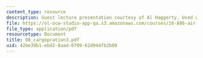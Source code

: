 ```yaml
---
content_type: resource
description: Guest lecture presentation courtesy of Al Haggerty. Used with permission.
file: https://ol-ocw-studio-app-qa.s3.amazonaws.com/courses/16-886-air-transportation-systems-architecting-spring-2004/42be39b1ebd28aad070962d944fb2b09_08_cargopration3.pdf
file_type: application/pdf
resourcetype: Document
title: 08_cargopration3.pdf
uid: 42be39b1-ebd2-8aad-0709-62d944fb2b09
---
```

